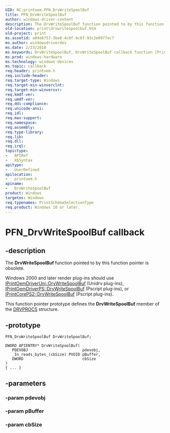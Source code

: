 ```yaml
---
UID: NC:printoem.PFN_DrvWriteSpoolBuf
title: PFN_DrvWriteSpoolBuf
author: windows-driver-content
description: The DrvWriteSpoolBuf function pointed to by this function pointer is obsolete.
old-location: print\drvwritespoolbuf.htm
old-project: print
ms.assetid: a0de6757-3be8-4c8f-bc6f-93c2e097fec7
ms.author: windowsdriverdev
ms.date: 2/23/2018
ms.keywords: DrvWriteSpoolBuf, DrvWriteSpoolBuf callback function [Print Devices], PFN_DrvWriteSpoolBuf, print.drvwritespoolbuf, print_obsoletefunctions_06e6fe98-5851-4c2e-863a-5afe735321fb.xml, printoem/DrvWriteSpoolBuf
ms.prod: windows-hardware
ms.technology: windows-devices
ms.topic: callback
req.header: printoem.h
req.include-header: 
req.target-type: Windows
req.target-min-winverclnt: 
req.target-min-winversvr: 
req.kmdf-ver: 
req.umdf-ver: 
req.ddi-compliance: 
req.unicode-ansi: 
req.idl: 
req.max-support: 
req.namespace: 
req.assembly: 
req.type-library: 
req.lib: 
req.dll: 
req.irql: 
topictype:
-	APIRef
-	kbSyntax
apitype:
-	UserDefined
apilocation:
-	printoem.h
apiname:
-	DrvWriteSpoolBuf
product: Windows
targetos: Windows
req.typenames: PrintSchemaSelectionType
req.product: Windows 10 or later.
---
```


# PFN_DrvWriteSpoolBuf callback


## -description


The <b>DrvWriteSpoolBuf</b> function pointed to by this function pointer is obsolete.

 Windows 2000 and later render plug-ins should use <a href="https://msdn.microsoft.com/library/windows/hardware/ff553138">IPrintOemDriverUni::DrvWriteSpoolBuf</a> (Unidrv plug-ins), <a href="https://msdn.microsoft.com/library/windows/hardware/ff553103">IPrintOemDriverPS::DrvWriteSpoolBuf</a> (Pscript plug-ins), or <a href="https://msdn.microsoft.com/library/windows/hardware/ff552978">IPrintCorePS2::DrvWriteSpoolBuf</a> (Pscript plug-ins). 

This function pointer prototype defines the <b>DrvWriteSpoolBuf</b> member of the <a href="..\printoem\ns-printoem-_drvprocs.md">DRVPROCS</a> structure.


## -prototype


````
PFN_DrvWriteSpoolBuf DrvWriteSpoolBuf;

DWORD APIENTRY* DrvWriteSpoolBuf(
   PDEVOBJ                        pdevobj,
   _In_reads_bytes_(cbSize) PVOID pBuffer,
   DWORD                          cbSize
)
{ ... }
````


## -parameters




### -param pdevobj


### -param pBuffer


### -param cbSize

